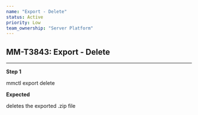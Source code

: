 ```yaml
---
name: "Export - Delete"
status: Active
priority: Low
team_ownership: "Server Platform"
---
```


## MM-T3843: Export - Delete

---

**Step 1**

mmctl export delete

**Expected**

deletes the exported .zip file
